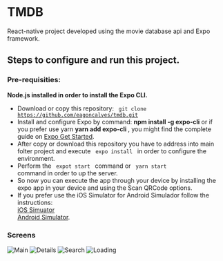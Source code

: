 # TMDB
React-native project developed using the movie database api and Expo framework.

## Steps to configure and run this project.

### Pre-requisities:
  <strong> Node.js installed in order to install the Expo CLI. </strong>

  - Download or copy this repository: <code> git clone https://github.com/eagoncalves/tmdb.git </code>
  - Install and configure Expo by command: <strong> npm install -g expo-cli</strong> or if you prefer use yarn <strong> yarn add expo-cli </strong> , you might find the complete guide on [Expo Get Started](https://docs.expo.io/versions/v36.0.0/get-started/installation/).
  - After copy or download this repository you have to address into main folter project and execute <code> expo install </code> in order to configure the environment.
  - Perform the <code> expot start </code> command or <code> yarn start </code> command in order to up the server.
  - So now you can execute the app through your device by installing the expo app in your device and using the Scan QRCode options.
  - If you prefer use the iOS Simulator for Android Simulador follow the instructions:
      <br>[iOS Simuator](https://docs.expo.io/versions/v36.0.0/workflow/ios-simulator/)
      <br>[Android Simulator](https://docs.expo.io/versions/v36.0.0/workflow/android-studio-emulator/). 
      
      
### Screens
![Main](https://github.com/eagoncalves/tmdb/blob/master/src/resources/main.png)
![Details](https://github.com/eagoncalves/tmdb/blob/master/src/resources/details.png)
![Search](https://github.com/eagoncalves/tmdb/blob/master/src/resources/search.png)
![Loading](https://github.com/eagoncalves/tmdb/blob/master/src/resources/loading.png)


